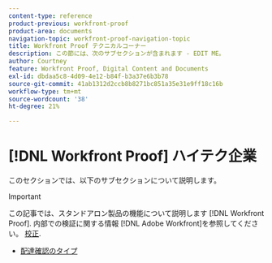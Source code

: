```yaml
---
content-type: reference
product-previous: workfront-proof
product-area: documents
navigation-topic: workfront-proof-navigation-topic
title: Workfront Proof テクニカルコーナー
description: この節には、次のサブセクションが含まれます - EDIT ME。
author: Courtney
feature: Workfront Proof, Digital Content and Documents
exl-id: dbdaa5c8-4d09-4e12-b84f-b3a37e6b3b78
source-git-commit: 41ab1312d2ccb8b8271bc851a35e31e9ff18c16b
workflow-type: tm+mt
source-wordcount: '38'
ht-degree: 21%

---
```


# [!DNL Workfront Proof] ハイテク企業

このセクションでは、以下のサブセクションについて説明します。

>[!IMPORTANT]
>
>この記事では、スタンドアロン製品の機能について説明します [!DNL Workfront Proof]. 内部での検証に関する情報 [!DNL Adobe Workfront]を参照してください。 [校正](../../review-and-approve-work/proofing/proofing.md).

* [配達確認のタイプ](../../workfront-proof/wp-tech-corner/proof-types/proof-types.md)
